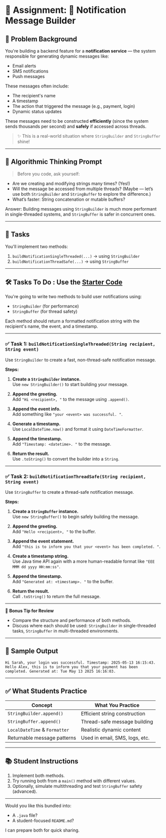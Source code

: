 # 📝 Assignment: **📢 Notification Message Builder**

## 🧩 Problem Background

You're building a backend feature for a **notification service** — the system responsible for generating dynamic messages like:

* Email alerts
* SMS notifications
* Push messages

These messages often include:

* The recipient's name
* A timestamp
* The action that triggered the message (e.g., payment, login)
* Dynamic status updates

These messages need to be constructed **efficiently** (since the system sends thousands per second) and **safely** if accessed across threads.

> ✨ This is a real-world situation where `StringBuilder` and `StringBuffer` shine!

---

## 🧠 Algorithmic Thinking Prompt

> Before you code, ask yourself:

* Are we creating and modifying strings many times? (Yes!)
* Will the message be accessed from multiple threads? (Maybe — let’s use both `StringBuilder` and `StringBuffer` to explore the difference.)
* What’s faster: String concatenation or mutable buffers?

Answer: Building messages using `StringBuilder` is much more performant in single-threaded systems, and `StringBuffer` is safer in concurrent ones.

---

## 🎯 Tasks

You'll implement two methods:

1. `buildNotificationSingleThreaded(...)` → using `StringBuilder`
2. `buildNotificationThreadSafe(...)` → using `StringBuffer`

---

## 🛠️ Tasks To Do : Use the [Starter Code](https://github.com/FW-Zalando-Java-Backend-Engineer/Notification-Message-Builder/blob/main/NotificationBuilder.java)

You're going to write two methods to build user notifications using:
- `StringBuilder` (for performance)
- `StringBuffer` (for thread safety)

Each method should return a formatted notification string with the recipient's name, the event, and a timestamp.

---

### ✅ Task 1: `buildNotificationSingleThreaded(String recipient, String event)`

Use `StringBuilder` to create a fast, non-thread-safe notification message.

**Steps:**
1. **Create a `StringBuilder` instance.**  
   Use `new StringBuilder()` to start building your message.

2. **Append the greeting.**  
   Add `"Hi <recipient>, "` to the message using `.append()`.

3. **Append the event info.**  
   Add something like `"your <event> was successful. "`.

4. **Generate a timestamp.**  
   Use `LocalDateTime.now()` and format it using `DateTimeFormatter`.

5. **Append the timestamp.**  
   Add `"Timestamp: <datetime>. "` to the message.

6. **Return the result.**  
   Use `.toString()` to convert the builder into a `String`.

---

### ✅ Task 2: `buildNotificationThreadSafe(String recipient, String event)`

Use `StringBuffer` to create a thread-safe notification message.

**Steps:**
1. **Create a `StringBuffer` instance.**  
   Use `new StringBuffer()` to begin safely building the message.

2. **Append the greeting.**  
   Add `"Hello <recipient>, "` to the buffer.

3. **Append the event statement.**  
   Add `"this is to inform you that your <event> has been completed. "`.

4. **Create a timestamp string.**  
   Use Java time API again with a more human-readable format like `"EEE MMM dd yyyy HH:mm:ss"`.

5. **Append the timestamp.**  
   Add `"Generated at: <timestamp>. "` to the buffer.

6. **Return the result.**  
   Call `.toString()` to return the full message.

---

🧪 **Bonus Tip for Review**
- Compare the structure and performance of both methods.
- Discuss where each should be used: `StringBuilder` in single-threaded tasks, `StringBuffer` in multi-threaded environments.

---

## 🧪 Sample Output

```text
Hi Sarah, your login was successful. Timestamp: 2025-05-13 16:15:43.
Hello Alex, this is to inform you that your payment has been completed. Generated at: Tue May 13 2025 16:16:03.
```

---

## ✅ What Students Practice

| Concept                       | What You Practice              |
| ----------------------------- | ------------------------------ |
| `StringBuilder.append()`      | Efficient string construction  |
| `StringBuffer.append()`       | Thread-safe message building   |
| `LocalDateTime` & `Formatter` | Realistic dynamic content      |
| Returnable message patterns   | Used in email, SMS, logs, etc. |

---

## 📚 Student Instructions

1. Implement both methods.
2. Try running both from a `main()` method with different values.
3. Optionally, simulate multithreading and test `StringBuffer` safety (advanced).

---

Would you like this bundled into:

* A `.java` file?
* A student-focused `README.md`?

I can prepare both for quick sharing.
